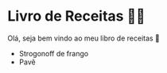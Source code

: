 # Livro de Receitas :man_cook:

Olá, seja bem vindo ao meu libro de receitas :wave:

- Strogonoff de frango
- Pavê